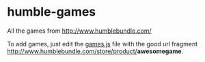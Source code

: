 humble-games
============

All the games from http://www.humblebundle.com/

To add games, just edit the [games.js](https://github.com/Calvein/humble-games/blob/gh-pages/games.js)
file with the good url fragment
http://www.humblebundle.com/store/product/<b>awesomegame</b>.
